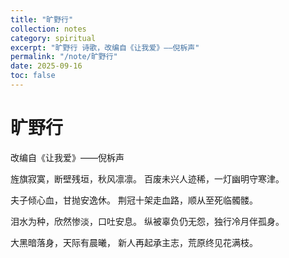```yaml
---
title: "旷野行"
collection: notes
category: spiritual
excerpt: "旷野行 诗歌，改编自《让我爱》——倪柝声"
permalink: "/note/旷野行"
date: 2025-09-16
toc: false
---
```


# 旷野行

改编自《让我爱》——倪柝声

旌旗寂寞，断壁残垣，秋风凛凛。
百废未兴人迹稀，一灯幽明守寒津。

夫子倾心血，甘抛安逸休。
荆冠十架走血路，顺从至死临髑髅。

泪水为种，欣然惨淡，口吐安息。
纵被辜负仍无怨，独行冷月伴孤身。

大黑暗落身，天际有晨曦，
新人再起承主志，荒原终见花满枝。